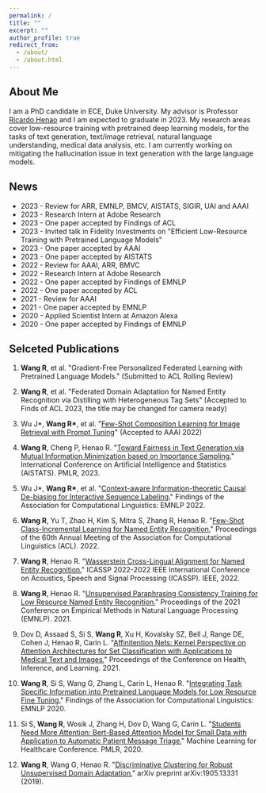 ```yaml
---
permalink: /
title: ""
excerpt: ""
author_profile: true
redirect_from: 
  - /about/
  - /about.html
---
```


<!---
<p align="center">
  <img src="https://github.com/peterbhase/peterbhase.github.io/blob/master/images/s2.jpg?raw=True" alt="Photo" style="width: 300px;"/> 
</p>
-->

## About Me

I am a PhD candidate in ECE, Duke University. My advisor is Professor [Ricardo Henao](https://ece.duke.edu/faculty/ricardo-henao) and I am expected to graduate in 2023. My research areas cover low-resource training with pretrained deep learning models, for the tasks of text generation, text/image retrieval, natural language understanding, medical data analysis, etc. I am currently working on mitigating the hallucination issue in text generation with the large language models.



## News
* 2023 - Review for ARR, EMNLP, BMCV, AISTATS, SIGIR, UAI and AAAI
* 2023 - Research Intern at Adobe Research
* 2023 - One paper accepted by Findings of ACL
* 2023 - Invited talk in Fidelity Investments on "Efficient Low-Resource Training with Pretrained Language Models"
* 2023 - One paper accepted by AAAI
* 2023 - One paper accepted by AISTATS
* 2022 - Review for AAAI, ARR, BMVC
* 2022 - Research Intern at Adobe Research
* 2022 - One paper accepted by Findings of EMNLP
* 2022 - One paper accepted by ACL
* 2021 - Review for AAAI
* 2021 - One paper accepted by EMNLP
* 2020 - Applied Scientist Intern at Amazon Alexa
* 2020 - One paper accepted by Findings of EMNLP

## Selceted Publications

1. **Wang R**, et al. "Gradient-Free Personalized Federated Learning with Pretrained Language Models." (Submitted to ACL Rolling Review)

2. **Wang R**, et al. "Federated Domain Adaptation for Named Entity Recognition via Distilling with Heterogeneous Tag Sets" (Accepted to Finds of ACL 2023, the title may be changed for camera ready)

3. Wu J\*, **Wang R\***, et al. "[Few-Shot Composition Learning for Image Retrieval with Prompt Tuning](https://github.com/RayWangWR/Compositional-Image-Retrieval)" (Accepted to AAAI 2022)

4. **Wang R**, Cheng P, Henao R. "[Toward Fairness in Text Generation via Mutual Information Minimization based on Importance Sampling.](https://github.com/RayWangWR/Fair-Text-Generation)" International Conference on Artificial Intelligence and Statistics (AISTATS). PMLR, 2023.

5. Wu J*, **Wang R\***, et al. "[Context-aware Information-theoretic Causal De-biasing for Interactive Sequence Labeling.](https://aclanthology.org/2022.findings-emnlp.251.pdf)" Findings of the Association for Computational Linguistics: EMNLP 2022.

6. **Wang R**, Yu T, Zhao H, Kim S, Mitra S, Zhang R, Henao R.  "[Few-Shot Class-Incremental Learning for Named Entity Recognition.](https://aclanthology.org/2022.acl-long.43/)" Proceedings of the 60th Annual Meeting of the Association for Computational Linguistics (ACL). 2022.

7. **Wang R**, Henao R. "[Wasserstein Cross-Lingual Alignment for Named Entity Recognition.](https://ieeexplore.ieee.org/abstract/document/9746120)" ICASSP 2022-2022 IEEE International Conference on Acoustics, Speech and Signal Processing (ICASSP). IEEE, 2022.

8. **Wang R**, Henao R. "[Unsupervised Paraphrasing Consistency Training for Low Resource Named Entity Recognition.](https://aclanthology.org/2021.emnlp-main.430/)" Proceedings of the 2021 Conference on Empirical Methods in Natural Language Processing (EMNLP). 2021.

9. Dov D, Assaad S, Si S, **Wang R**, Xu H, Kovalsky SZ, Bell J, Range DE, Cohen J, Henao R, Carin L. "[Affinitention Nets: Kernel Perspective on Attention Architectures for Set Classification with Applications to Medical Text and Images.](https://dl.acm.org/doi/abs/10.1145/3450439.3451856)" Proceedings of the Conference on Health, Inference, and Learning. 2021.

10. **Wang R**, Si S, Wang G, Zhang L, Carin L, Henao R. "[Integrating Task Specific Information into Pretrained Language Models for Low Resource Fine Tuning.](https://github.com/RayWangWR/BERT_label_embedding)" Findings of the Association for Computational Linguistics: EMNLP 2020.

11. Si S, **Wang R**, Wosik J, Zhang H, Dov D, Wang G, Carin L. "[Students Need More Attention: Bert-Based Attention Model for Small Data with Application to Automatic Patient Message Triage.](http://proceedings.mlr.press/v126/si20a.html)" Machine Learning for Healthcare Conference. PMLR, 2020.

12. **Wang R**, Wang G, Henao R. "[Discriminative Clustering for Robust Unsupervised Domain Adaptation.](https://arxiv.org/abs/1905.13331)" arXiv preprint arXiv:1905.13331 (2019).



